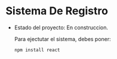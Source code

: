 <h1> Sistema De Registro </h1>

- Estado del proyecto: En construccion.

  Para ejectutar el sistema, debes poner:

   ```npm install react ```
